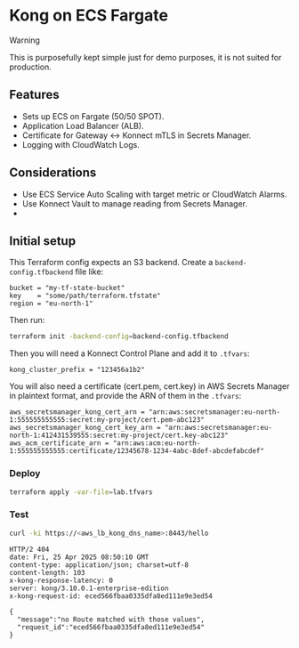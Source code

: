 # Kong on ECS Fargate



> [!WARNING]
> This is purposefully kept simple just for demo purposes, it is not suited for production.

## Features
* Sets up ECS on Fargate (50/50 SPOT).
* Application Load Balancer (ALB).
* Certificate for Gateway <-> Konnect mTLS in Secrets Manager.
* Logging with CloudWatch Logs.

## Considerations
* Use ECS Service Auto Scaling with target metric or CloudWatch Alarms.
* Use Konnect Vault to manage reading from Secrets Manager.
* 

## Initial setup
This Terraform config expects an S3 backend. Create a `backend-config.tfbackend` file like:

```hcl
bucket = "my-tf-state-bucket"
key    = "some/path/terraform.tfstate"
region = "eu-north-1"
```
Then run:
```bash
terraform init -backend-config=backend-config.tfbackend
```

Then you will need a Konnect Control Plane and add it to `.tfvars`:
```hcl
kong_cluster_prefix = "123456a1b2"
```

You will also need a certificate (cert.pem, cert.key) in AWS Secrets Manager in plaintext format, and provide the ARN of them in the `.tfvars`:
```hcl
aws_secretsmanager_kong_cert_arn = "arn:aws:secretsmanager:eu-north-1:555555555555:secret:my-project/cert.pem-abc123"
aws_secretsmanager_kong_cert_key_arn = "arn:aws:secretsmanager:eu-north-1:412431539555:secret:my-project/cert.key-abc123"
aws_acm_certificate_arn = "arn:aws:acm:eu-north-1:555555555555:certificate/12345678-1234-4abc-8def-abcdefabcdef"
```

### Deploy
```bash
terraform apply -var-file=lab.tfvars
```

### Test
```bash
curl -ki https://<aws_lb_kong_dns_name>:8443/hello
```
```
HTTP/2 404
date: Fri, 25 Apr 2025 08:50:10 GMT
content-type: application/json; charset=utf-8
content-length: 103
x-kong-response-latency: 0
server: kong/3.10.0.1-enterprise-edition
x-kong-request-id: eced566fbaa0335dfa8ed111e9e3ed54

{
  "message":"no Route matched with those values",
  "request_id":"eced566fbaa0335dfa8ed111e9e3ed54"
}
```

